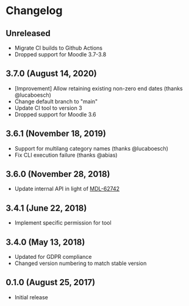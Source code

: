 # Changelog

## Unreleased

- Migrate CI builds to Github Actions
- Dropped support for Moodle 3.7-3.8
## 3.7.0 (August 14, 2020)

- [Improvement] Allow retaining existing non-zero end dates (thanks @lucaboesch)
- Change default branch to "main"
- Update CI tool to version 3
- Dropped support for Moodle 3.6

## 3.6.1 (November 18, 2019)

- Support for multilang category names (thanks @lucaboesch)
- Fix CLI execution failure (thanks @abias)

## 3.6.0 (November 28, 2018)

- Update internal API in light of [MDL-62742](https://tracker.moodle.org/browse/MDL-62742)

## 3.4.1 (June 22, 2018)

- Implement specific permission for tool

## 3.4.0 (May 13, 2018)

- Updated for GDPR compliance
- Changed version numbering to match stable version

## 0.1.0 (August 25, 2017)

- Initial release
